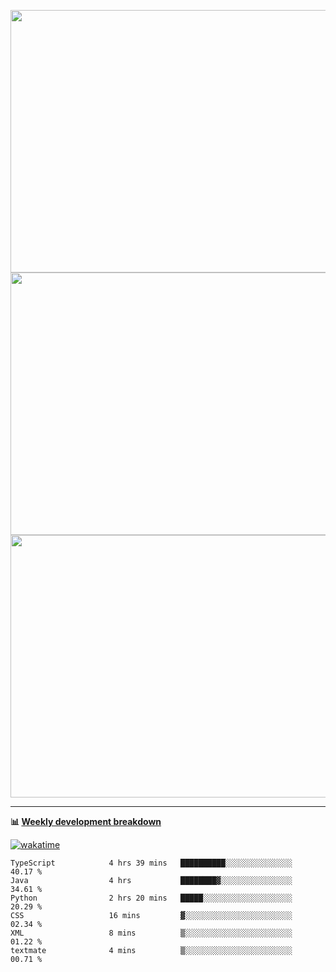 <p float="left" align="middle"><img src="https://user-images.githubusercontent.com/56089155/195064669-12bd89bb-53c9-44b1-9fd8-993f93f585e1.png" width="600px" height="420px">
<img src="https://user-images.githubusercontent.com/56089155/195064706-c37aa3c8-f669-46c9-abba-1eadcbb910c5.png" width="600px" height="420px">
<img src="https://user-images.githubusercontent.com/56089155/195064753-0de674c7-4fc7-4831-a8a5-402e19cc77be.png" width="600px" height="420px"></p>

<hr />

**📊 [Weekly development breakdown](https://wakatime.com/@Ari24)**

[![wakatime](https://wakatime.com/badge/user/ca34c016-707f-4382-84cf-1823913a1423.svg)](https://wakatime.com/@ca34c016-707f-4382-84cf-1823913a1423)

<!--START_SECTION:waka-->

```text
TypeScript            4 hrs 39 mins   ██████████░░░░░░░░░░░░░░░   40.17 %
Java                  4 hrs           ████████▓░░░░░░░░░░░░░░░░   34.61 %
Python                2 hrs 20 mins   █████░░░░░░░░░░░░░░░░░░░░   20.29 %
CSS                   16 mins         ▓░░░░░░░░░░░░░░░░░░░░░░░░   02.34 %
XML                   8 mins          ▒░░░░░░░░░░░░░░░░░░░░░░░░   01.22 %
textmate              4 mins          ▒░░░░░░░░░░░░░░░░░░░░░░░░   00.71 %
```

<!--END_SECTION:waka-->

